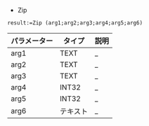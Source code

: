 * Zip

```
result:=Zip (arg1;arg2;arg3;arg4;arg5;arg6)
```

パラメーター|タイプ|説明
------------|------|----
arg1|TEXT|_ 
arg2|TEXT|_ 
arg3|TEXT|_
arg4|INT32|_ 
arg5|INT32|_ 
arg6|テキスト|_ 
